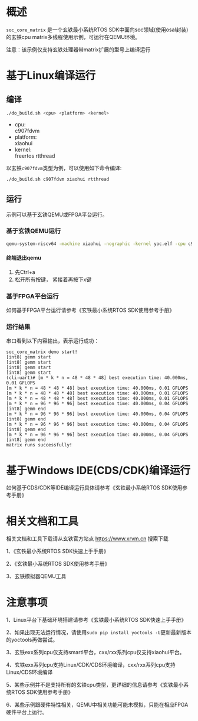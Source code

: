 # 概述

`soc_core_matrix` 是一个玄铁最小系统RTOS SDK中面向soc领域(使用osal封装)的玄铁cpu matrix多线程使用示例，可运行在QEMU环境。

注意：该示例仅支持玄铁处理器带matrix扩展的型号上编译运行

# 基于Linux编译运行

## 编译

```bash
./do_build.sh <cpu> <platform> <kernel>
```
- cpu: <br />
        c907fdvm
- platform: <br />
        xiaohui
- kernel: <br />
        freertos rtthread

以玄铁`c907fdvm`类型为例，可以使用如下命令编译:
```bash
./do_build.sh c907fdvm xiaohui rtthread
```

## 运行

示例可以基于玄铁QEMU或FPGA平台运行。

### 基于玄铁QEMU运行

```bash
qemu-system-riscv64 -machine xiaohui -nographic -kernel yoc.elf -cpu c907fdvm
```

#### 终端退出qemu

1. 先Ctrl+a
2. 松开所有按键， 紧接着再按下x键

### 基于FPGA平台运行

如何基于FPGA平台运行请参考《玄铁最小系统RTOS SDK使用参考手册》

### 运行结果

串口看到以下内容输出，表示运行成功：

```cli
soc_core_matrix demo start!
[int8] gemm start
[int8] gemm start
[int8] gemm start
[int8] gemm start
(cli-uart)# [m * k * n = 48 * 48 * 48] best execution time: 40.000ms, 0.01 GFLOPS
[m * k * n = 48 * 48 * 48] best execution time: 40.000ms, 0.01 GFLOPS
[m * k * n = 48 * 48 * 48] best execution time: 40.000ms, 0.01 GFLOPS
[m * k * n = 48 * 48 * 48] best execution time: 40.000ms, 0.01 GFLOPS
[m * k * n = 96 * 96 * 96] best execution time: 40.000ms, 0.04 GFLOPS
[int8] gemm end
[m * k * n = 96 * 96 * 96] best execution time: 40.000ms, 0.04 GFLOPS
[int8] gemm end
[m * k * n = 96 * 96 * 96] best execution time: 40.000ms, 0.04 GFLOPS
[int8] gemm end
[m * k * n = 96 * 96 * 96] best execution time: 40.000ms, 0.04 GFLOPS
[int8] gemm end
matrix runs successfully!
```

# 基于Windows IDE(CDS/CDK)编译运行

如何基于CDS/CDK等IDE编译运行具体请参考《玄铁最小系统RTOS SDK使用参考手册》

# 相关文档和工具

相关文档和工具下载请从玄铁官方站点 https://www.xrvm.cn 搜索下载

1、《玄铁最小系统RTOS SDK快速上手手册》

2、《玄铁最小系统RTOS SDK使用参考手册》

3、玄铁模拟器QEMU工具


# 注意事项

1、Linux平台下基础环境搭建请参考《玄铁最小系统RTOS SDK快速上手手册》

2、如果出现无法运行情况，请使用`sudo pip install yoctools -U`更新最新版本的yoctools再做尝试。

3、玄铁exx系列cpu仅支持smartl平台，cxx/rxx系列cpu仅支持xiaohui平台。

4、玄铁exx系列cpu支持Linux/CDK/CDS环境编译，cxx/rxx系列cpu支持Linux/CDS环境编译

5、某些示例并不是支持所有的玄铁cpu类型，更详细的信息请参考《玄铁最小系统RTOS SDK使用参考手册》

6、某些示例跟硬件特性相关，QEMU中相关功能可能未模拟，只能在相应FPGA硬件平台上运行。

